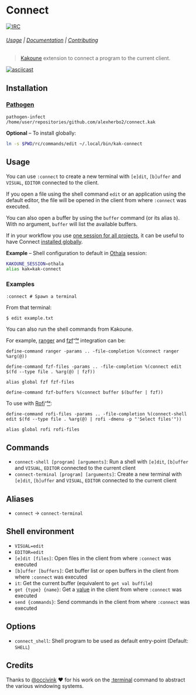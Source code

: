 # Connect

[![IRC][IRC Badge]][IRC]

###### [Usage](#usage) | [Documentation](#commands) | [Contributing](CONTRIBUTING)

> [Kakoune] extension to connect a program to the current client.

[![asciicast](https://asciinema.org/a/234300.svg)](https://asciinema.org/a/234300)

## Installation

### [Pathogen]

``` kak
pathogen-infect /home/user/repositories/github.com/alexherbo2/connect.kak
```

**Optional** – To install globally:

``` sh
ln -s $PWD/rc/commands/edit ~/.local/bin/kak-connect
```

## Usage

You can use `:connect` to create a new terminal with `[e]dit`, `[b]uffer` and `VISUAL`, `EDITOR` connected to the client.

If you open a file using the shell command `edit` or an application using the default editor,
the file will be opened in the client from where `:connect` was executed.

You can also open a buffer by using the `buffer` command (or its alias `b`).
With no argument, `buffer` will list the available buffers.

If in your workflow you use [one session for all projects],
it can be useful to have Connect [installed globally](#installation).

**Example** – Shell configuration to default in [Othala] session:

``` sh
KAKOUNE_SESSION=othala
alias kak=kak-connect
```

### Examples

``` kak
:connect # Spawn a terminal
```

From that terminal:

``` sh
$ edit example.txt
```

You can also run the shell commands from Kakoune.

For example, [ranger] and [fzf][]⁺[ᶠᵈ][fd] integration can be:

``` kak
define-command ranger -params .. -file-completion %(connect ranger %arg(@))
```

``` kak
define-command fzf-files -params .. -file-completion %(connect edit $(fd --type file . %arg(@) | fzf))
```

``` kak
alias global fzf fzf-files
```

``` kak
define-command fzf-buffers %(connect buffer $(buffer | fzf))
```

To use with [Rofi]⁺[ᶠᵈ][fd]:

``` kak
define-command rofi-files -params .. -file-completion %(connect-shell edit $(fd --type file . %arg(@) | rofi -dmenu -p "'Select files'"))
```

``` kak
alias global rofi rofi-files
```

## Commands

- `connect-shell [program] [arguments]`: Run a shell with `[e]dit`, `[b]uffer` and `VISUAL`, `EDITOR` connected to the current client
- `connect-terminal [program] [arguments]`: Create a new terminal with `[e]dit`, `[b]uffer` and `VISUAL`, `EDITOR` connected to the current client

## Aliases

- `connect` → `connect-terminal`

## Shell environment

- `VISUAL=edit`
- `EDITOR=edit`
- `[e]dit [files]`: Open files in the client from where `:connect` was executed
- `[b]uffer [buffers]`: Get buffer list or open buffers in the client from where `:connect` was executed
- `it`: Get the current buffer (equivalent to `get val buffile`)
- `get {type} {name}`: Get a [value][Expansions] in the client from where `:connect` was executed
- `send {commands}`: Send commands in the client from where `:connect` was executed

## Options

- `connect_shell`: Shell program to be used as default entry-point (Default: `SHELL`)

## Credits

Thanks to [@occivink] :heart: for his work on the [:terminal] command to abstract the various windowing systems.

[Kakoune]: https://kakoune.org
[Expansions]: https://github.com/mawww/kakoune/blob/master/doc/pages/expansions.asciidoc
[IRC]: https://webchat.freenode.net/#kakoune
[IRC Badge]: https://img.shields.io/badge/IRC-%23kakoune-blue.svg
[Pathogen]: https://github.com/alexherbo2/pathogen.kak
[@occivink]: https://github.com/occivink
[:terminal]: https://github.com/mawww/kakoune/pull/2617
[ranger]: https://ranger.github.io
[fzf]: https://github.com/junegunn/fzf
[fd]: https://github.com/sharkdp/fd
[Rofi]: https://github.com/davatorium/rofi
[One session for all projects]: https://discuss.kakoune.com/t/one-session-for-all-projects/473
[Othala]: https://stargate.fandom.com/wiki/Othala_(planet)
